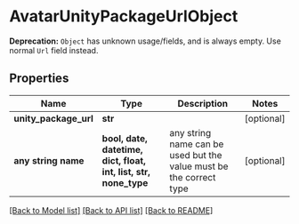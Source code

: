 # AvatarUnityPackageUrlObject

**Deprecation:** `Object` has unknown usage/fields, and is always empty. Use normal `Url` field instead.

## Properties
Name | Type | Description | Notes
------------ | ------------- | ------------- | -------------
**unity_package_url** | **str** |  | [optional] 
**any string name** | **bool, date, datetime, dict, float, int, list, str, none_type** | any string name can be used but the value must be the correct type | [optional]

[[Back to Model list]](../README.md#documentation-for-models) [[Back to API list]](../README.md#documentation-for-api-endpoints) [[Back to README]](../README.md)


